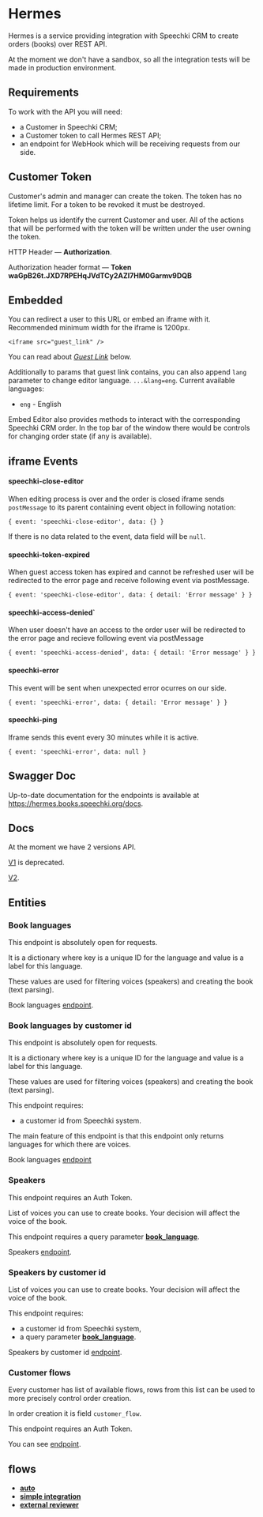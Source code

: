 # Hermes

Hermes is a service providing integration with Speechki CRM to create orders (books) over REST API.

At the moment we don't have a sandbox, so all the integration tests will be made in production environment.


## Requirements

To work with the API you will need:
- a Customer in Speechki CRM;
- a Customer token to call Hermes REST API;
- an endpoint for WebHook which will be receiving requests from our side.


## Customer Token

Customer's admin and manager can create the token. The token has no lifetime limit. For a token to be revoked it must be destroyed.

Token helps us identify the current Customer and user. All of the actions that will be performed with the token will be written under the user owning the token.

HTTP Header — **Authorization**.

Authorization header format — **Token waGpB26t.JXD7RPEHqJVdTCy2AZl7HM0Garmv9DQB**


## Embedded

You can redirect a user to this URL or embed an iframe with it. Recommended minimum width for the iframe is 1200px.

`<iframe src="guest_link" />`

You can read about [*Guest Link*](https://github.com/speechki-book/speechki-open-api/blob/master/hermes/index.md#guest-link) below. 

Additionally to params that guest link contains, you can also append `lang` parameter to change editor language. `...&lang=eng`.
Current available languages:
* `eng` - English

Embed Editor also provides methods to interact with the corresponding Speechki CRM order. In the top bar of the window there would be controls for changing order state (if any is available). 

## iframe Events

#### speechki-close-editor

When editing process is over and the order is closed iframe sends `postMessage` to its parent containing event object in following notation: 

`
  { event: 'speechki-close-editor', data: {} }
`

If there is no data related to the event, data field will be `null`.


#### speechki-token-expired

When guest access token has expired and cannot be refreshed user will be redirected to the error page and receive following event via postMessage.


`
  { event: 'speechki-close-editor', data: { detail: 'Error message' } }
`

#### speechki-access-denied` 

When user doesn't have an access to the order user will be redirected to the error page and recieve following event via postMessage

`
  { event: 'speechki-access-denied', data: { detail: 'Error message' } }
`

#### speechki-error

This event will be sent when unexpected error ocurres on our side.

`
  { event: 'speechki-error', data: { detail: 'Error message' } }
`

#### speechki-ping

Iframe sends this event every 30 minutes while it is active.

`
  { event: 'speechki-error', data: null }
`


## Swagger Doc

Up-to-date documentation for the endpoints is available at https://hermes.books.speechki.org/docs.


## Docs

At the moment we have 2 versions API.

[V1](https://github.com/speechki-book/speechki-open-api/blob/master/hermes/v1.md) is deprecated.

[V2](https://github.com/speechki-book/speechki-open-api/blob/master/hermes/v2.md).


## Entities


### Book languages

This endpoint is absolutely open for requests.

It is a dictionary where key is a unique ID for the language and value is a label for this language.

These values are used for filtering voices (speakers) and creating the book (text parsing).

Book languages [endpoint](https://hermes.books.speechki.org/docs#/speech_settings.v1/get_book_languages_handler_api_v1_speech_settings_languages__get).


### Book languages by customer id

This endpoint is absolutely open for requests.

It is a dictionary where key is a unique ID for the language and value is a label for this language.

These values are used for filtering voices (speakers) and creating the book (text parsing).

This endpoint requires:
- a customer id from Speechki system.

The main feature of this endpoint is that this endpoint only returns languages for which there are voices.

Book languages [endpoint](https://hermes.books.speechki.org/docs#/speech_settings.v1/get_book_languages_by_customer_handler_api_v1_speech_settings_languages_by_customer__customer_id___get)


### Speakers

This endpoint requires an Auth Token.

List of voices you can use to create books. Your decision will affect the voice of the book.

This endpoint requires a query parameter [**book_language**](https://github.com/speechki-book/speechki-open-api/blob/master/hermes/index.md#book-languages).

Speakers [endpoint](https://hermes.books.speechki.org/docs#/speech_settings.v1/get_speakers_handler_api_v1_speech_settings_speakers__get).


### Speakers by customer id


List of voices you can use to create books. Your decision will affect the voice of the book.

This endpoint requires:
- a customer id from Speechki system,
- a query parameter [**book_language**](https://github.com/speechki-book/speechki-open-api/blob/master/hermes/index.md#book-languages).

Speakers by customer id [endpoint](https://hermes.books.speechki.org/docs#/speech_settings.v1/get_speakers_by_customer_handler_api_v1_speech_settings_speakers_by_customer__customer_id___get).


### Customer flows

Every customer has list of available flows, rows from this list can be used to more precisely control order creation.

In order creation it is field `customer_flow`.

This endpoint requires an Auth Token.

You can see [endpoint](https://hermes.books.speechki.org/docs#/customers.v2/customer_flows_handler_api_v2_customers_orders_customer_flows__get).


## flows

- [**auto**](https://github.com/speechki-book/speechki-open-api/blob/master/flows/auto.md)
- [**simple integration**](https://github.com/speechki-book/speechki-open-api/blob/master/flows/simple_integration.md)
- [**external reviewer**](https://github.com/speechki-book/speechki-open-api/blob/master/flows/external_reviewer.md)
